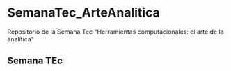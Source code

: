 # SemanaTec_ArteAnalitica
Repositorio de la Semana Tec "Herramientas computacionales: el arte de la analítica"
## Semana TEc
